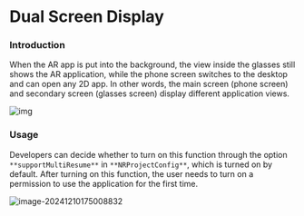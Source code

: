 # Dual Screen Display

### Introduction

When the AR app is put into the background, the view inside the glasses still shows the AR application, while the phone screen switches to the desktop and can open any 2D app. In other words, the main screen (phone screen) and secondary screen (glasses screen) display different application views.

![img](https://xreal.gitbook.io/~gitbook/image?url=https%3A%2F%2F3927673004-files.gitbook.io%2F%7E%2Ffiles%2Fv0%2Fb%2Fgitbook-x-prod.appspot.com%2Fo%2Fspaces%252FyXoV7SMVFQhr75lOIoQv%252Fuploads%252FURzr2zc46xi9SY7CjA7z%252FCleanShot%25202024-03-12%2520at%252011.07.45.gif%3Falt%3Dmedia%26token%3Dfae8be23-1475-4633-9f12-6871c42388a1&width=768&dpr=4&quality=100&sign=58fec834f79e26dc2c1bdbf91f1b67a3efa81afca32b46d529c0107107e6f72a)

### Usage

Developers can decide whether to turn on this function through the option `**supportMultiResume**` in `**NRProjectConfig**`, which is turned on by default. After turning on this function, the user needs to turn on a permission to use the application for the first time.

![image-20241210175008832](https://pub-8dffc52979c34362aa2dbe3a43f0792a.r2.dev/image-20241210175008832.png)
